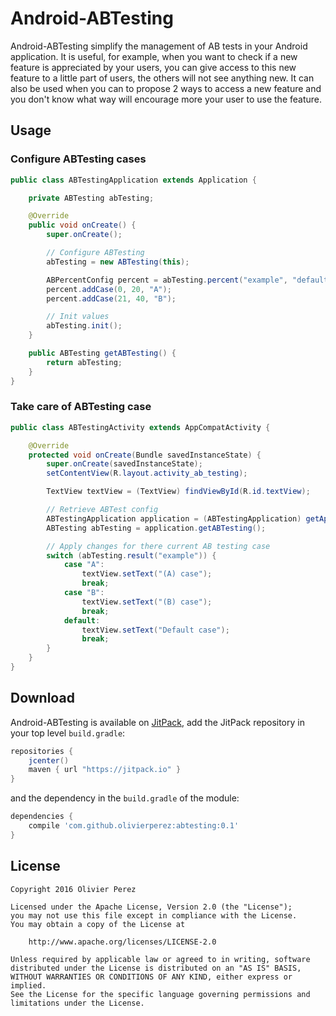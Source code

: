 # Android-ABTesting

Android-ABTesting simplify the management of AB tests in your Android application.
It is useful, for example, when you want to check if a new feature is appreciated by your users, you can give access to this new feature to a little part of users, the others will not see anything new.
It can also be used when you can to propose 2 ways to access a new feature and you don't know what way will encourage more your user to use the feature.

## Usage

### Configure ABTesting cases

```java
public class ABTestingApplication extends Application {

    private ABTesting abTesting;

    @Override
    public void onCreate() {
        super.onCreate();

        // Configure ABTesting
        abTesting = new ABTesting(this);

        ABPercentConfig percent = abTesting.percent("example", "default");
        percent.addCase(0, 20, "A");
        percent.addCase(21, 40, "B");

        // Init values
        abTesting.init();
    }

    public ABTesting getABTesting() {
        return abTesting;
    }
}
```

### Take care of ABTesting case

```java
public class ABTestingActivity extends AppCompatActivity {

    @Override
    protected void onCreate(Bundle savedInstanceState) {
        super.onCreate(savedInstanceState);
        setContentView(R.layout.activity_ab_testing);

        TextView textView = (TextView) findViewById(R.id.textView);

        // Retrieve ABTest config
        ABTestingApplication application = (ABTestingApplication) getApplication();
        ABTesting abTesting = application.getABTesting();

        // Apply changes for there current AB testing case
        switch (abTesting.result("example")) {
            case "A":
                textView.setText("(A) case");
                break;
            case "B":
                textView.setText("(B) case");
                break;
            default:
                textView.setText("Default case");
                break;
        }
    }
}
```

## Download

Android-ABTesting is available on [JitPack](https://jitpack.io/#olivierperez/android-abtesting),
add the JitPack repository in your top level `build.gradle`:
```gradle
repositories {
    jcenter()
    maven { url "https://jitpack.io" }
}
```
and the dependency in the `build.gradle` of the module:

```gradle
dependencies {
    compile 'com.github.olivierperez:abtesting:0.1'
}
```

## License

    Copyright 2016 Olivier Perez

    Licensed under the Apache License, Version 2.0 (the "License");
    you may not use this file except in compliance with the License.
    You may obtain a copy of the License at

        http://www.apache.org/licenses/LICENSE-2.0

    Unless required by applicable law or agreed to in writing, software
    distributed under the License is distributed on an "AS IS" BASIS,
    WITHOUT WARRANTIES OR CONDITIONS OF ANY KIND, either express or implied.
    See the License for the specific language governing permissions and
    limitations under the License.
